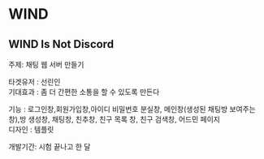 # WIND
## WIND Is Not Discord

주제: 채팅 웹 서버 만들기<br>

타겟유저 : 선린인<br>
기대효과 : 좀 더 간편한 소통을 할 수 있도록 만든다<br>

기능 : 로그인창,회원가입창,아이디 비밀번호 분실창, 메인창(생성된 채팅방 보여주는 창),방 생성창, 채팅창, 친추창, 친구 목록 창, 친구 검색창, 어드민 페이지 <br>
디자인 : 템플릿 

개발기간: 시험 끝나고 한 달

